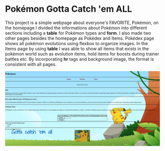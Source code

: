 <h1>Pokémon Gotta Catch 'em ALL</h1>

This project is a simple webpage about everyone's FAVORITE, Pokémon, on the homepage I divided the informations about Pokémon into different sections including a <b>table</b> for Pokémon types and <b>form</b>. I also made two other pages besides the homepage as Pokédex and Items. Pokédex page shows all pokémon evolutions using flexbox to organize images. In the Items page by using <b>table</b> I was able to show all items that exists in the pokémon world such as evolution items, hold items for boosts during trainer battles etc. By incorporating <b>hr</b> tags and background image, the format is consistent with all pages.

![alt text](img/Screenshot.jpg)